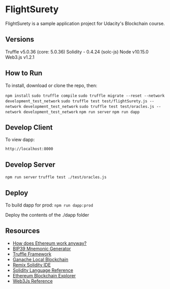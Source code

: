 # FlightSurety

FlightSurety is a sample application project for Udacity's Blockchain course.

## Versions

Truffle v5.0.36 (core: 5.0.36)
Solidity - 0.4.24 (solc-js)
Node v10.15.0
Web3.js v1.2.1

## How to Run

To install, download or clone the repo, then:

`npm install`
`sudo truffle compile`
`sudo truffle migrate --reset --network development_test_network`
`sudo truffle test test/flightSurety.js --network development_test_network`
`sudo truffle test test/oracles.js --network development_test_network`
`npm run server`
`npm run dapp`

## Develop Client

To view dapp:

`http://localhost:8000`

## Develop Server

`npm run server`
`truffle test ./test/oracles.js`

## Deploy

To build dapp for prod:
`npm run dapp:prod`

Deploy the contents of the ./dapp folder


## Resources

* [How does Ethereum work anyway?](https://medium.com/@preethikasireddy/how-does-ethereum-work-anyway-22d1df506369)
* [BIP39 Mnemonic Generator](https://iancoleman.io/bip39/)
* [Truffle Framework](http://truffleframework.com/)
* [Ganache Local Blockchain](http://truffleframework.com/ganache/)
* [Remix Solidity IDE](https://remix.ethereum.org/)
* [Solidity Language Reference](http://solidity.readthedocs.io/en/v0.4.24/)
* [Ethereum Blockchain Explorer](https://etherscan.io/)
* [Web3Js Reference](https://github.com/ethereum/wiki/wiki/JavaScript-API)
